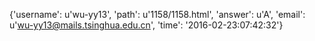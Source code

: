 {'username': u'wu-yy13', 'path': u'1158/1158.html', 'answer': u'A', 'email': u'wu-yy13@mails.tsinghua.edu.cn', 'time': '2016-02-23:07:42:32'}